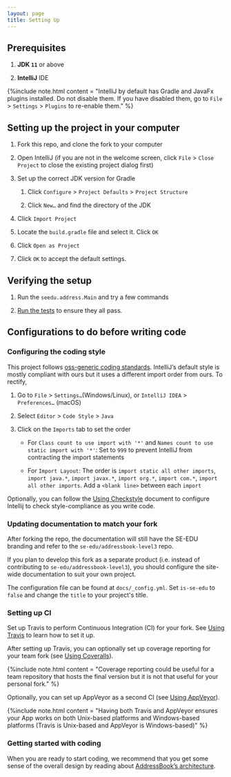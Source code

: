 ```yaml
---
layout: page
title: Setting Up
---
```


## Prerequisites

1.  **JDK `11`** or above

2.  **IntelliJ** IDE

{%include note.html content = "IntelliJ by default has Gradle and JavaFx
plugins installed.  Do not disable them. If you have disabled them, go
to `File` \> `Settings` \> `Plugins` to re-enable them." %}

## Setting up the project in your computer

1.  Fork this repo, and clone the fork to your computer

2.  Open IntelliJ (if you are not in the welcome screen, click `File` \>
    `Close Project` to close the existing project dialog first)

3.  Set up the correct JDK version for Gradle

    1.  Click `Configure` \> `Project Defaults` \> `Project Structure`

    2.  Click `New…​` and find the directory of the JDK

4.  Click `Import Project`

5.  Locate the `build.gradle` file and select it. Click `OK`

6.  Click `Open as Project`

7.  Click `OK` to accept the default settings.

## Verifying the setup

1.  Run the `seedu.address.Main` and try a few commands

2.  [Run the tests](Testing.md) to ensure they all pass.

## Configurations to do before writing code

### Configuring the coding style

This project follows [oss-generic coding
standards](https://oss-generic.github.io/process/docs/CodingStandards.html).
IntelliJ’s default style is mostly compliant with ours but it uses a
different import order from ours. To rectify,

1.  Go to `File` \> `Settings…​` (Windows/Linux), or `IntelliJ IDEA` \>
    `Preferences…​` (macOS)

2.  Select `Editor` \> `Code Style` \> `Java`

3.  Click on the `Imports` tab to set the order

      - For `Class count to use import with '*'` and `Names count to use
        static import with '*'`: Set to `999` to prevent IntelliJ from
        contracting the import statements

      - For `Import Layout`: The order is `import static all other
        imports`, `import java.*`, `import javax.*`, `import org.*`,
        `import com.*`, `import all other imports`. Add a `<blank line>`
        between each `import`

Optionally, you can follow the
[Using Checkstyle](UsingCheckstyle.md) document to configure
Intellij to check style-compliance as you write code.

### Updating documentation to match your fork

After forking the repo, the documentation will still have the SE-EDU
branding and refer to the `se-edu/addressbook-level3` repo.

If you plan to develop this fork as a separate product (i.e. instead of
contributing to `se-edu/addressbook-level3`), you should configure the
site-wide documentation to suit your own project.

The configuration file can be found at `docs/_config.yml`.
Set `is-se-edu` to `false` and change the `title` to your project's
title.

### Setting up CI

Set up Travis to perform Continuous Integration (CI) for your fork. See
[Using Travis](UsingTravis.md) to learn how to set it up.

After setting up Travis, you can optionally set up coverage reporting
for your team fork (see [Using Coveralls](UsingCoveralls.md)).

{%include note.html content = "Coverage reporting could be useful for a team repository that hosts the
final version but it is not that useful for your personal fork." %}

Optionally, you can set up AppVeyor as a second CI (see
[Using AppVeyor](UsingAppVeyor.md)).

{%include note.html content = "Having both Travis and AppVeyor ensures your App works on both
Unix-based platforms and Windows-based platforms (Travis is Unix-based
and AppVeyor is Windows-based)" %}

### Getting started with coding

When you are ready to start coding, we recommend that you get some sense
of the overall design by reading about [AddressBook’s architecture](DeveloperGuide.md).
